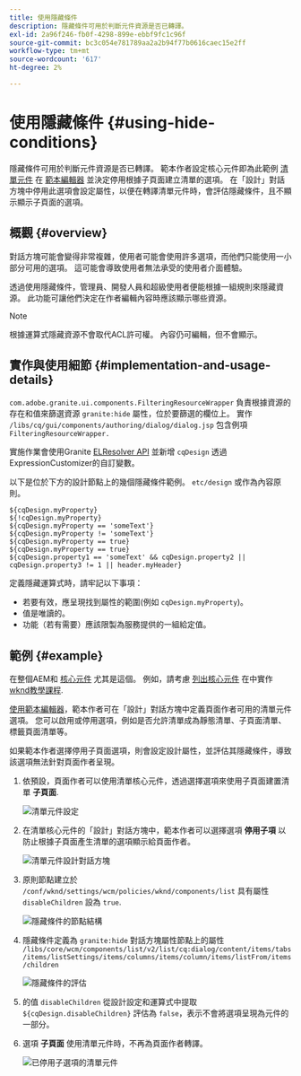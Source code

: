 ```yaml
---
title: 使用隱藏條件
description: 隱藏條件可用於判斷元件資源是否已轉譯。
exl-id: 2a96f246-fb0f-4298-899e-ebbf9fc1c96f
source-git-commit: bc3c054e781789aa2a2b94f77b0616caec15e2ff
workflow-type: tm+mt
source-wordcount: '617'
ht-degree: 2%

---
```


# 使用隱藏條件 {#using-hide-conditions}

隱藏條件可用於判斷元件資源是否已轉譯。 範本作者設定核心元件即為此範例 [清單元件](https://experienceleague.adobe.com/docs/experience-manager-core-components/using/components/list.html) 在 [範本編輯器](/help/sites-cloud/authoring/features/templates.md) 並決定停用根據子頁面建立清單的選項。 在「設計」對話方塊中停用此選項會設定屬性，以便在轉譯清單元件時，會評估隱藏條件，且不顯示顯示子頁面的選項。

## 概觀 {#overview}

對話方塊可能會變得非常複雜，使用者可能會使用許多選項，而他們只能使用一小部分可用的選項。 這可能會導致使用者無法承受的使用者介面體驗。

透過使用隱藏條件，管理員、開發人員和超級使用者便能根據一組規則來隱藏資源。 此功能可讓他們決定在作者編輯內容時應該顯示哪些資源。

>[!NOTE]
>
>根據運算式隱藏資源不會取代ACL許可權。 內容仍可編輯，但不會顯示。

## 實作與使用細節 {#implementation-and-usage-details}

`com.adobe.granite.ui.components.FilteringResourceWrapper` 負責根據資源的存在和值來篩選資源 `granite:hide` 屬性，位於要篩選的欄位上。 實作 `/libs/cq/gui/components/authoring/dialog/dialog.jsp` 包含例項 `FilteringResourceWrapper.`

實施作業會使用Granite [ELResolver API](https://helpx.adobe.com/experience-manager/6-5/sites/developing/using/reference-materials/granite-ui/api/jcr_root/libs/granite/ui/docs/server/el.html) 並新增 `cqDesign` 透過ExpressionCustomizer的自訂變數。

以下是位於下方的設計節點上的幾個隱藏條件範例。 `etc/design` 或作為內容原則。

```
${cqDesign.myProperty}
${!cqDesign.myProperty}
${cqDesign.myProperty == 'someText'}
${cqDesign.myProperty != 'someText'}
${cqDesign.myProperty == true}
${cqDesign.myProperty == true}
${cqDesign.property1 == 'someText' && cqDesign.property2 || cqDesign.property3 != 1 || header.myHeader}
```

定義隱藏運算式時，請牢記以下事項：

* 若要有效，應呈現找到屬性的範圍(例如 `cqDesign.myProperty`)。
* 值是唯讀的。
* 功能（若有需要）應該限製為服務提供的一組給定值。

## 範例 {#example}

在整個AEM和 [核心元件](https://experienceleague.adobe.com/docs/experience-manager-core-components/using/introduction.html) 尤其是這個。 例如，請考慮 [列出核心元件](https://experienceleague.adobe.com/docs/experience-manager-core-components/using/components/list.html) 在中實作 [wknd教學課程](/help/implementing/developing/introduction/develop-wknd-tutorial.md).

[使用範本編輯器](/help/sites-cloud/authoring/features/templates.md)，範本作者可在「設計」對話方塊中定義頁面作者可用的清單元件選項。 您可以啟用或停用選項，例如是否允許清單成為靜態清單、子頁面清單、標籤頁面清單等。

如果範本作者選擇停用子頁面選項，則會設定設計屬性，並評估其隱藏條件，導致該選項無法針對頁面作者呈現。

1. 依預設，頁面作者可以使用清單核心元件，透過選擇選項來使用子頁面建置清單 **子頁面**.

   ![清單元件設定](assets/hide-conditions-list-settings.png)

1. 在清單核心元件的「設計」對話方塊中，範本作者可以選擇選項 **停用子項** 以防止根據子頁面產生清單的選項顯示給頁面作者。

   ![清單元件設計對話方塊](assets/hide-conditions-list-design.png)

1. 原則節點建立於 `/conf/wknd/settings/wcm/policies/wknd/components/list` 具有屬性 `disableChildren` 設為 `true`.

   ![隱藏條件的節點結構](assets/hide-conditions-node-structure.png)

1. 隱藏條件定義為 `granite:hide` 對話方塊屬性節點上的屬性 `/libs/core/wcm/components/list/v2/list/cq:dialog/content/items/tabs/items/listSettings/items/columns/items/column/items/listFrom/items/children`

   ![隱藏條件的評估](assets/hide-conditions-evaluation.png)

1. 的值 `disableChildren` 從設計設定和運算式中提取 `${cqDesign.disableChildren}` 評估為 `false`，表示不會將選項呈現為元件的一部分。

1. 選項 **子頁面** 使用清單元件時，不再為頁面作者轉譯。

   ![已停用子選項的清單元件](assets/hide-conditions-child-disabled.png)
